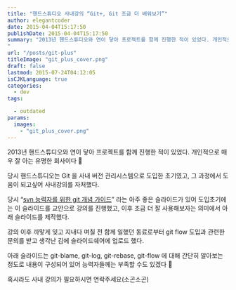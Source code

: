 ```yaml
---
title: "핸드스튜디오 사내강의 “Git+, Git 조금 더 배워보기”"
author: elegantcoder
date: 2015-04-04T15:17:50
publishDate: 2015-04-04T15:17:50
summary: "2013년 핸드스튜디오와 연이 닿아 프로젝트를 함께 진행한 적이 있었다. 개인적으로 매우 잘 아는 유명한 회사이다 🙂 당시 핸드스튜디오는 Git 을 사내 버전 관리시스템으로 도입한 초기였고, 그 과정에서 도움이 되고싶어 사내강의를 자처했다. 당시 &#8220;svn 능력자를 위한 git 개념 가이드&#8221; 라는 아주 좋은 슬라이드가 있어 도입초기에는 이 슬라이드를 교안으로 강의를 진행했고, 이후 조금 더 잘 사용해보자는 의미에서 [&hellip;]
"
url: "/posts/git-plus"
titleImage: "git_plus_cover.png"
draft: false
lastmod: 2015-07-24T04:12:05
isCJKLanguage: true
categories:
  - dev
tags:

  - outdated
params:
  images:
    - "git_plus_cover.png"
---
```

2013년 핸드스튜디오와 연이 닿아 프로젝트를 함께 진행한 적이 있었다. 개인적으로 매우 잘 아는 유명한 회사이다 🙂

당시 핸드스튜디오는 Git 을 사내 버전 관리시스템으로 도입한 초기였고, 그 과정에서 도움이 되고싶어 사내강의를 자처했다.

당시 “[svn 능력자를 위한 git 개념 가이드](http://www.slideshare.net/einsub/svn-git-17386752)” 라는 아주 좋은 슬라이드가 있어 도입초기에는 이 슬라이드를 교안으로 강의를 진행했고, 이후 조금 더 잘 사용해보자는 의미에서 아래 슬라이드를 제작했다.

강의 이후 까맣게 잊고 지내다 며칠 전 함께 일했던 동료로부터 git flow 도입과 관련한 문의를 받고 생각난 김에 슬라이드쉐어에 업로드 했다.

아래 슬라이드는 git-blame, git-log, git-rebase, git-flow 에 대해 간단히 알아보는 정도로 내용이 구성되어 있어 능력자들께는 부족할 수도 있겠다 🙂

혹시라도 사내 강의가 필요하시면 연락주세요(소곤소곤)